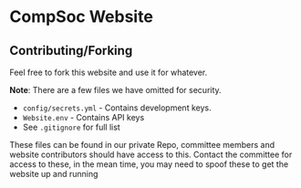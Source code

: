 # CompSoc Website

## Contributing/Forking
Feel free to fork this website and use it for whatever. 

**Note**: There are a few files we have omitted for security.
- `config/secrets.yml` - Contains development keys.
- `Website.env` - Contains API keys
- See `.gitignore` for full list

These files can be found in our private Repo, committee members and website
contributors should have access to this. Contact the committee for access to
these, in the mean time, you may need to spoof these to get the website up and
running

